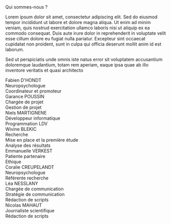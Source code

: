 <div class="banner">
    <div class="title">Qui sommes-nous ?</div>
    <div class="intro">
        <p>Lorem ipsum dolor sit amet, consectetur adipiscing elit. Sed do eiusmod tempor incididunt ut labore et dolore magna aliqua. Ut enim ad minim veniam, quis nostrud exercitation ullamco laboris nisi ut aliquip ex ea commodo consequat. Duis aute irure dolor in reprehenderit in voluptate velit esse cillum dolore eu fugiat nulla pariatur. Excepteur sint occaecat cupidatat non proident, sunt in culpa qui officia deserunt mollit anim id est laborum.
        <p>Sed ut perspiciatis unde omnis iste natus error sit voluptatem accusantium doloremque laudantium, totam rem aperiam, eaque ipsa quae ab illo inventore veritatis et quasi architecto
    </div>
</div>

<div class="team">
    <div>
        <div class="name">Fabien D'HONDT</div>
        <img src="{{ ASSET static/equipe/avatar.png }}" alt="" />
        <div class="title">Neuropsychologue</div>
        <div class="mission">Coordinateur et promoteur</div>
    </div>
    <div>
        <div class="name">Garance POUSSIN</div>
        <img src="{{ ASSET static/equipe/avatar.png }}" alt="" />
        <div class="title">Chargée de projet</div>
        <div class="mission">Gestion de projet</div>
    </div>
    <div>
        <div class="name">Niels MARTIGNENE</div>
        <img src="{{ ASSET static/equipe/niels_martignene.jpg }}" alt="" />
        <div class="title">Développeur informatique</div>
        <div class="mission">Programmation LDV</div>
    </div>
    <div>
        <div class="name">Wivine BLEKIC</div>
        <img src="{{ ASSET static/equipe/avatar.png }}" alt="" />
        <div class="title">Recherche</div>
        <div class="mission">Mise en place et la première étude</div>
        <div class="mission">Analyse des résultats</div>
    </div>
</div>

<div class="team">
    <div>
        <div class="name">Emmanuelle VERKEST</div>
        <img src="{{ ASSET static/equipe/avatar.png }}" alt="" />
        <div class="title">Patiente partenaire</div>
        <div class="mission">Ethique</div>
    </div>
    <div>
        <div class="name">Coralie CREUPELANDT</div>
        <img src="{{ ASSET static/equipe/avatar.png }}" alt="" />
        <div class="title">Neuropsychologue</div>
        <div class="mission">Référente recherche</div>
    </div>
    <div>
        <div class="name">Léa NESSLANY</div>
        <img src="{{ ASSET static/equipe/avatar.png }}" alt="" />
        <div class="title">Chargée de communication</div>
        <div class="mission">Stratégie de communication</div>
        <div class="mission">Rédaction de scripts</div>
    </div>
    <div>
        <div class="name">Nicolas MAHAUT</div>
        <img src="{{ ASSET static/equipe/avatar.png }}" alt="" />
        <div class="title">Journaliste scientifique</div>
        <div class="mission">Rédaction de scripts</div>
    </div>
</div>
